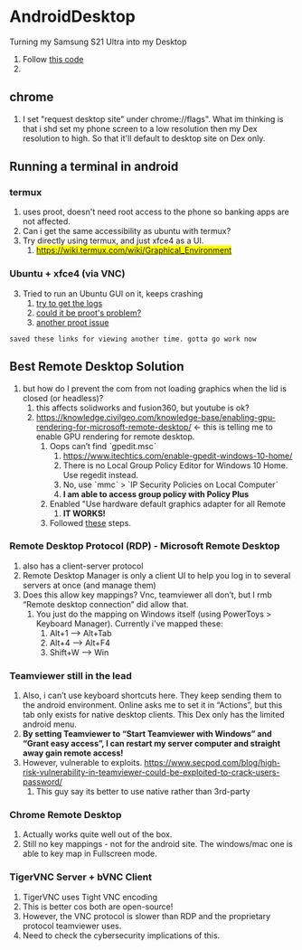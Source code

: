 # AndroidDesktop
Turning my Samsung S21 Ultra into my Desktop

1. Follow [this code](https://github.com/tuanpham-dev/termux-ubuntu)
2. 

## chrome
1. I set "request desktop site" under chrome://flags". What im thinking is that i shd set my phone screen to a low resolution then my Dex resolution to high. So that it'll default to desktop site on Dex only.

## Running a terminal in android
### termux
1. uses proot, doesn't need root access to the phone so banking apps are not affected.
2. Can i get the same accessibility as ubuntu with termux? 
3. Try directly using termux, and just xfce4 as a UI.
    1. <mark>https://wiki.termux.com/wiki/Graphical_Environment</mark>

### Ubuntu + xfce4 (via VNC)
3. Tried to run an Ubuntu GUI on it, keeps crashing
	1. [try to get the logs](https://wiki.termux.com/wiki/Recover_a_broken_environment)
    2. [could it be proot's problem?](https://github.com/termux/proot/issues/46)
    3. [another proot issue](https://github.com/termux/proot/issues/139) 

```saved these links for viewing another time. gotta go work now```

## Best Remote Desktop Solution
1. but how do I prevent the com from not loading graphics when the lid is closed (or headless)?
    1. this affects solidworks and fusion360, but youtube is ok?
    2. https://knowledge.civilgeo.com/knowledge-base/enabling-gpu-rendering-for-microsoft-remote-desktop/ ← this is telling me to enable GPU rendering for remote desktop.
        1. Oops can’t find ˋgpedit.mscˋ
            1. https://www.itechtics.com/enable-gpedit-windows-10-home/ 
            2. There is no Local Group Policy Editor for Windows 10 Home. Use regedit instead.
            3. No, use ˋmmcˋ > `IP Security Policies on Local Computerˋ
            4. **I am able to access group policy with Policy Plus**
        2. Enabled "Use hardware default graphics adapter for all Remote 
            1. **IT WORKS!**
        3. Followed [these](https://knowledge.civilgeo.com/knowledge-base/enabling-gpu-rendering-for-microsoft-remote-desktop/) steps.
### Remote Desktop Protocol (RDP) - Microsoft Remote Desktop
1. also has a client-server protocol
2. Remote Desktop Manager is only a client UI to help you log in to several servers at once (and manage them)
3. Does this allow key mappings? Vnc, teamviewer all don’t, but I rmb “Remote desktop connection” did allow that.
	1. You just do the mapping on Windows itself (using PowerToys > Keyboard Manager). Currently i've mapped these:
		1. Alt+1 --> Alt+Tab
		2. Alt+4 --> Alt+F4
		3. Shift+W --> Win

### Teamviewer still in the lead
1. Also, i can’t use keyboard shortcuts here. They keep sending them to the android environment. Online asks me to set it in “Actions”, but this tab only exists for native desktop clients. This Dex only has the limited android menu.
2. **By setting Teamviewer to “Start Teamviewer with Windows” and “Grant easy access”, I can restart my server computer and straight away gain remote access!**
3. However, vulnerable to exploits. https://www.secpod.com/blog/high-risk-vulnerability-in-teamviewer-could-be-exploited-to-crack-users-password/ 
    1. This guy say its better to use native rather than 3rd-party 

### Chrome Remote Desktop
1. Actually works quite well out of the box.
2. Still no key mappings - not for the android site. The windows/mac one is able to key map in Fullscreen mode.

### TigerVNC Server + bVNC Client
1. TigerVNC uses Tight VNC encoding
2. This is better cos both are open-source!
3. However, the VNC protocol is slower than RDP and the proprietary protocol teamviewer uses.
4. Need to check the cybersecurity implications of this.
    
